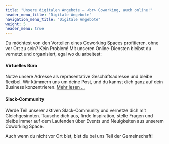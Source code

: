 ```yaml
---
title: "Unsere digitalen Angebote – <br> Coworking, auch online!"
header_menu_title: "Digitale Angebote"
navigation_menu_title: "Digitale Angebote"
weight: 5
header_menu: true
---
```



Du möchtest von den Vorteilen eines Coworking Spaces profitieren, ohne vor Ort zu sein? Kein Problem! Mit unseren Online-Diensten bleibst du vernetzt und organisiert, egal wo du arbeitest:

#### Virtuelles Büro  
Nutze unsere Adresse als repräsentative Geschäftsadresse und bleibe flexibel. Wir kümmern uns um deine Post, und du kannst dich ganz auf dein Business konzentrieren.
[Mehr lesen ...](/virtuelles-buro/ "Virtuelles Büro")

#### Slack-Community 
Werde Teil unserer aktiven Slack-Community und vernetze dich mit Gleichgesinnten. Tausche dich aus, finde Inspiration, stelle Fragen und bleibe immer auf dem Laufenden über Events und Neuigkeiten aus unserem Coworking Space.

Auch wenn du nicht vor Ort bist, bist du bei uns Teil der Gemeinschaft!